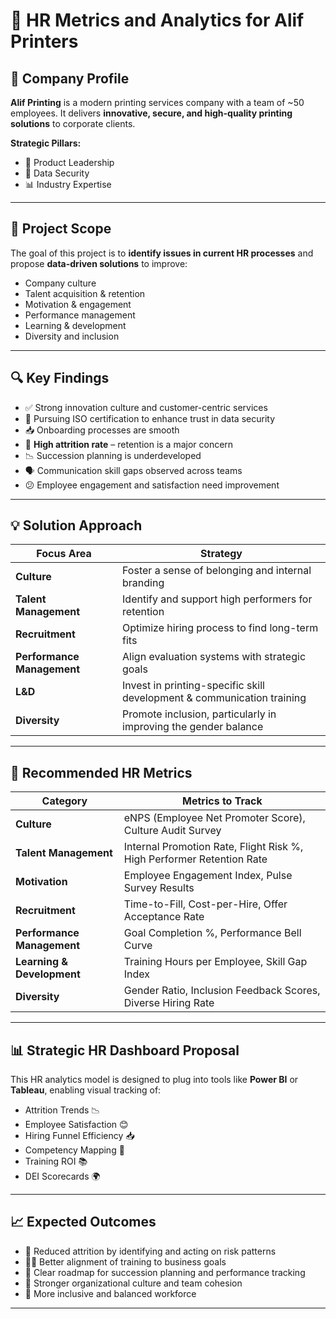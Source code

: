 
# 🧠 HR Metrics and Analytics for Alif Printers

## 🏢 Company Profile

**Alif Printing** is a modern printing services company with a team of ~50 employees. It delivers **innovative, secure, and high-quality printing solutions** to corporate clients.

**Strategic Pillars:**
- 🚀 Product Leadership  
- 🔐 Data Security  
- 📊 Industry Expertise

---

## 🎯 Project Scope

The goal of this project is to **identify issues in current HR processes** and propose **data-driven solutions** to improve:

- Company culture  
- Talent acquisition & retention  
- Motivation & engagement  
- Performance management  
- Learning & development  
- Diversity and inclusion  

---

## 🔍 Key Findings

- ✅ Strong innovation culture and customer-centric services  
- 🔐 Pursuing ISO certification to enhance trust in data security  
- 📥 Onboarding processes are smooth  
- 🚪 **High attrition rate** – retention is a major concern  
- 📉 Succession planning is underdeveloped  
- 🗣️ Communication skill gaps observed across teams  
- 😕 Employee engagement and satisfaction need improvement  

---

## 💡 Solution Approach

| Focus Area                 | Strategy                                                                 |
|---------------------------|--------------------------------------------------------------------------|
| **Culture**               | Foster a sense of belonging and internal branding                        |
| **Talent Management**     | Identify and support high performers for retention                       |
| **Recruitment**           | Optimize hiring process to find long-term fits                           |
| **Performance Management**| Align evaluation systems with strategic goals                            |
| **L&D**                   | Invest in printing-specific skill development & communication training   |
| **Diversity**             | Promote inclusion, particularly in improving the gender balance          |

---

## 📏 Recommended HR Metrics

| Category                     | Metrics to Track                                                           |
|-----------------------------|----------------------------------------------------------------------------|
| **Culture**                 | eNPS (Employee Net Promoter Score), Culture Audit Survey                  |
| **Talent Management**       | Internal Promotion Rate, Flight Risk %, High Performer Retention Rate     |
| **Motivation**              | Employee Engagement Index, Pulse Survey Results                           |
| **Recruitment**             | Time-to-Fill, Cost-per-Hire, Offer Acceptance Rate                        |
| **Performance Management**  | Goal Completion %, Performance Bell Curve                                 |
| **Learning & Development**  | Training Hours per Employee, Skill Gap Index                              |
| **Diversity**               | Gender Ratio, Inclusion Feedback Scores, Diverse Hiring Rate              |

---

## 📊 Strategic HR Dashboard Proposal

This HR analytics model is designed to plug into tools like **Power BI** or **Tableau**, enabling visual tracking of:

- Attrition Trends 📉  
- Employee Satisfaction 😊  
- Hiring Funnel Efficiency 📥  
- Competency Mapping 🧩  
- Training ROI 📚  
- DEI Scorecards 🌍  

---

## 📈 Expected Outcomes

- 🚀 Reduced attrition by identifying and acting on risk patterns  
- 🧑‍🎓 Better alignment of training to business goals  
- 🧭 Clear roadmap for succession planning and performance tracking  
- 🤝 Stronger organizational culture and team cohesion  
- 🟰 More inclusive and balanced workforce  

---
